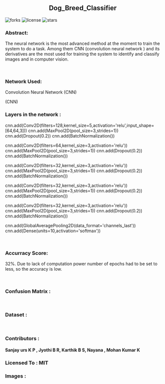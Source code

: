 <h2 align="center"> Dog_Breed_Classifier </h2>

![forks](https://img.shields.io/github/forks/ClownMonster/Dog_Breed_Classifier)
![license](https://img.shields.io/github/license/ClownMonster/Dog_Breed_Classifier)
![stars](https://img.shields.io/github/stars/ClownMonster/Dog_Breed_Classifier)

<h3>Abstract: </h3>
<p>The neural network is the most advanced method at the moment to train the system to do a task. Among them CNN (convolution neural network )  and its derivatives are the most used for training the system to identify and classify images and in computer vision.</p>

</br>
<h3>Network Used: </h3>
<p> Convolution Neural Network (CNN)</p> (CNN)




</br>
<h3>Layers in the network : </h3>
<p>cnn.add(Conv2D(filters=128,kernel_size=5,activation='relu',input_shape=[64,64,3]))
cnn.add(MaxPool2D(pool_size=3,strides=1))
cnn.add(Dropout(0.2))
cnn.add(BatchNormalization())

cnn.add(Conv2D(filters=64,kernel_size=3,activation='relu'))
cnn.add(MaxPool2D(pool_size=3,strides=1))
cnn.add(Dropout(0.2))
cnn.add(BatchNormalization())

cnn.add(Conv2D(filters=32,kernel_size=3,activation='relu'))
cnn.add(MaxPool2D(pool_size=3,strides=1))
cnn.add(Dropout(0.2))
cnn.add(BatchNormalization())

cnn.add(Conv2D(filters=32,kernel_size=3,activation='relu'))
cnn.add(MaxPool2D(pool_size=3,strides=1))
cnn.add(Dropout(0.2))
cnn.add(BatchNormalization())

cnn.add(Conv2D(filters=32,kernel_size=3,activation='relu'))
cnn.add(MaxPool2D(pool_size=3,strides=1))
cnn.add(Dropout(0.2))
cnn.add(BatchNormalization())

cnn.add(GlobalAveragePooling2D(data_format='channels_last'))
cnn.add(Dense(units=10,activation='softmax'))</p>


</br>
<h3>Accurracy Score: </h3>
<p>32%. Due to lack of computation power number of epochs had to be set to less, so the accuracy is low.</p>

</br>
<h3>Confusion Matrix : </h3>
<p></p>


</br>
<h3>Dataset : </h3>
<p></p>


</br>
<h3>Contributors : </h3>
  
   <h4>Sanjay urs K P , Jyothi B R, Karthik B S, Nayana , Mohan Kumar K</h4>
 
  
<h3>Licensed To : MIT</h3>

<h3>Images : </h3>


  
